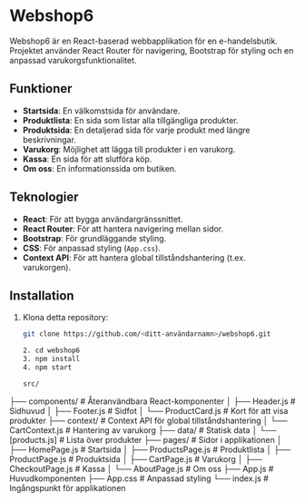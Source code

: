 # Webshop6

Webshop6 är en React-baserad webbapplikation för en e-handelsbutik. Projektet använder React Router för navigering, Bootstrap för styling och en anpassad varukorgsfunktionalitet.

## Funktioner

- **Startsida**: En välkomstsida för användare.
- **Produktlista**: En sida som listar alla tillgängliga produkter.
- **Produktsida**: En detaljerad sida för varje produkt med längre beskrivningar.
- **Varukorg**: Möjlighet att lägga till produkter i en varukorg.
- **Kassa**: En sida för att slutföra köp.
- **Om oss**: En informationssida om butiken.

## Teknologier

- **React**: För att bygga användargränssnittet.
- **React Router**: För att hantera navigering mellan sidor.
- **Bootstrap**: För grundläggande styling.
- **CSS**: För anpassad styling (`App.css`).
- **Context API**: För att hantera global tillståndshantering (t.ex. varukorgen).

## Installation

1. Klona detta repository:
   ```bash
   git clone https://github.com/<ditt-användarnamn>/webshop6.git

   2. cd webshop6
   3. npm install
   4. npm start

   src/
├── components/         # Återanvändbara React-komponenter
│   ├── Header.js       # Sidhuvud
│   ├── Footer.js       # Sidfot
│   └── ProductCard.js  # Kort för att visa produkter
├── context/            # Context API för global tillståndshantering
│   └── CartContext.js  # Hantering av varukorg
├── data/               # Statisk data
│   └── [products.js]  # Lista över produkter
├── pages/              # Sidor i applikationen
│   ├── HomePage.js     # Startsida
│   ├── ProductsPage.js # Produktlista
│   ├── ProductPage.js  # Produktsida
│   ├── CartPage.js     # Varukorg
│   ├── CheckoutPage.js # Kassa
│   └── AboutPage.js    # Om oss
├── App.js              # Huvudkomponenten
├── App.css             # Anpassad styling
└── index.js            # Ingångspunkt för applikationen
